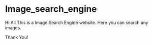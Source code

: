 # Image_search_engine
Hi All This is a Image Search Engine website.
Here you can search any images.

Thank You!
